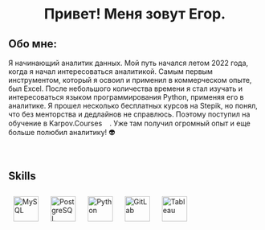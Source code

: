 # <div align="center">Привет! Меня зовут Егор.
  

## Обо мне:  

Я начинающий аналитик данных. Мой путь начался летом 2022 года, когда я начал интересоваться аналитикой. Самым первым инструментом, который я освоил и применил в коммерческом опыте, был Excel. После небольшого количества времени я стал изучать и интересоваться языком программирования Python, применяя его в аналитике. Я прошел несколько бесплатных курсов на Stepik, но понял, что без менторства и дедлайнов не справлюсь. Поэтому поступил на обучение в Karpov.Courses<img src="https://tt-data.tutortop.ru/media-library/20238/conversions/Jh6X4KedYNymWfliFnUGTUDnRQJ5EKrmZKZGi8Cd-optimized.webp" width="15px">. Уже там получил огромный опыт и еще больше полюбил аналитику! 👽

<br/>  


## Skills  
<a href="https://www.mysql.com/" target="_blank"><img style="margin: 10px" src="https://profilinator.rishav.dev/skills-assets/mysql-original-wordmark.svg" alt="MySQL" height="50" /></a>  <a href="https://www.postgresql.org/" target="_blank"><img style="margin: 10px" src="https://profilinator.rishav.dev/skills-assets/postgresql-original-wordmark.svg" alt="PostgreSQL" height="50" /></a>  <a href="https://www.python.org/" target="_blank"><img style="margin: 10px" src="https://profilinator.rishav.dev/skills-assets/python-original.svg" alt="Python" height="50" /></a>  <a href="https://about.gitlab.com/" target="_blank"><img style="margin: 10px" src="https://profilinator.rishav.dev/skills-assets/gitlab.svg" alt="GitLab" height="50" /></a>  <a href="https://www.tableau.com/" target="_blank"><img style="margin: 10px" src="https://profilinator.rishav.dev/skills-assets/tableau.svg" alt="Tableau" height="50" /></a>
